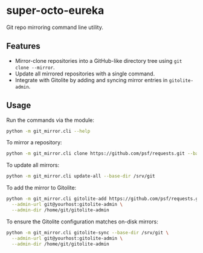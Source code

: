 # super-octo-eureka

Git repo mirroring command line utility.

## Features

- Mirror-clone repositories into a GitHub-like directory tree using `git clone --mirror`.
- Update all mirrored repositories with a single command.
- Integrate with Gitolite by adding and syncing mirror entries in `gitolite-admin`.

## Usage

Run the commands via the module:

```bash
python -m git_mirror.cli --help
```

To mirror a repository:

```bash
python -m git_mirror.cli clone https://github.com/psf/requests.git --base-dir /srv/git
```

To update all mirrors:

```bash
python -m git_mirror.cli update-all --base-dir /srv/git
```

To add the mirror to Gitolite:

```bash
python -m git_mirror.cli gitolite-add https://github.com/psf/requests.git \
  --admin-url git@yourhost:gitolite-admin \
  --admin-dir /home/git/gitolite-admin
```

To ensure the Gitolite configuration matches on-disk mirrors:

```bash
python -m git_mirror.cli gitolite-sync --base-dir /srv/git \
  --admin-url git@yourhost:gitolite-admin \
  --admin-dir /home/git/gitolite-admin
```
